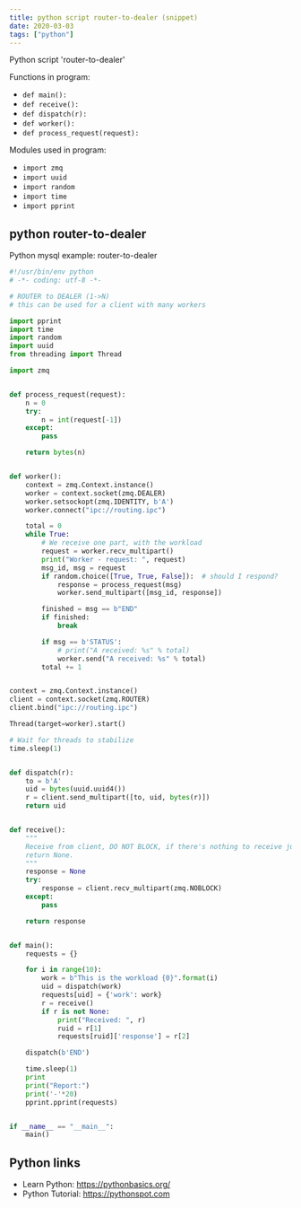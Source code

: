 ```yaml
---
title: python script router-to-dealer (snippet)
date: 2020-03-03
tags: ["python"]
---
```

Python script 'router-to-dealer'

Functions in program: 
* `def main():`
* `def receive():`
* `def dispatch(r):`
* `def worker():`
* `def process_request(request):`

Modules used in program: 
* `import zmq`
* `import uuid`
* `import random`
* `import time`
* `import pprint`

## python router-to-dealer

Python mysql example: router-to-dealer

```python
#!/usr/bin/env python
# -*- coding: utf-8 -*-

# ROUTER to DEALER (1->N)
# this can be used for a client with many workers

import pprint
import time
import random
import uuid
from threading import Thread

import zmq


def process_request(request):
    n = 0
    try:
        n = int(request[-1])
    except:
        pass

    return bytes(n)


def worker():
    context = zmq.Context.instance()
    worker = context.socket(zmq.DEALER)
    worker.setsockopt(zmq.IDENTITY, b'A')
    worker.connect("ipc://routing.ipc")

    total = 0
    while True:
        # We receive one part, with the workload
        request = worker.recv_multipart()
        print("Worker - request: ", request)
        msg_id, msg = request
        if random.choice([True, True, False]):  # should I respond?
            response = process_request(msg)
            worker.send_multipart([msg_id, response])

        finished = msg == b"END"
        if finished:
            break

        if msg == b'STATUS':
            # print("A received: %s" % total)
            worker.send("A received: %s" % total)
        total += 1


context = zmq.Context.instance()
client = context.socket(zmq.ROUTER)
client.bind("ipc://routing.ipc")

Thread(target=worker).start()

# Wait for threads to stabilize
time.sleep(1)


def dispatch(r):
    to = b'A'
    uid = bytes(uuid.uuid4())
    r = client.send_multipart([to, uid, bytes(r)])
    return uid


def receive():
    """
    Receive from client, DO NOT BLOCK, if there's nothing to receive just
    return None.
    """
    response = None
    try:
        response = client.recv_multipart(zmq.NOBLOCK)
    except:
        pass

    return response


def main():
    requests = {}

    for i in range(10):
        work = b"This is the workload {0}".format(i)
        uid = dispatch(work)
        requests[uid] = {'work': work}
        r = receive()
        if r is not None:
            print("Received: ", r)
            ruid = r[1]
            requests[ruid]['response'] = r[2]

    dispatch(b'END')

    time.sleep(1)
    print
    print("Report:")
    print('-'*20)
    pprint.pprint(requests)


if __name__ == "__main__":
    main()

```

## Python links

- Learn Python: https://pythonbasics.org/
- Python Tutorial: https://pythonspot.com
